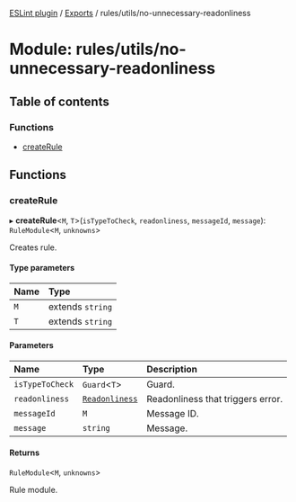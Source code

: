 [ESLint plugin](../index.md) / [Exports](../modules.md) / rules/utils/no-unnecessary-readonliness

# Module: rules/utils/no-unnecessary-readonliness

## Table of contents

### Functions

- [createRule](rules_utils_no_unnecessary_readonliness.md#createrule)

## Functions

### createRule

▸ **createRule**<`M`, `T`\>(`isTypeToCheck`, `readonliness`, `messageId`, `message`): `RuleModule`<`M`, `unknowns`\>

Creates rule.

#### Type parameters

| Name | Type |
| :------ | :------ |
| `M` | extends `string` |
| `T` | extends `string` |

#### Parameters

| Name | Type | Description |
| :------ | :------ | :------ |
| `isTypeToCheck` | `Guard`<`T`\> | Guard. |
| `readonliness` | [`Readonliness`](rules_utils_readonliness.md#readonliness) | Readonliness that triggers error. |
| `messageId` | `M` | Message ID. |
| `message` | `string` | Message. |

#### Returns

`RuleModule`<`M`, `unknowns`\>

Rule module.

